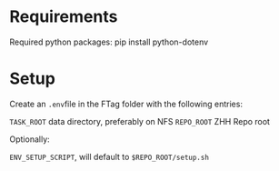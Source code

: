 # Requirements

Required python packages: pip install python-dotenv

# Setup

Create an `.env`file in the FTag folder with the following entries:

`TASK_ROOT` data directory, preferably on NFS
`REPO_ROOT` ZHH Repo root

Optionally: 

`ENV_SETUP_SCRIPT`, will default to `$REPO_ROOT/setup.sh`